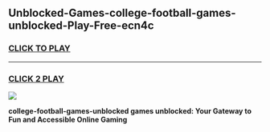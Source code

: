 
## Unblocked-Games-college-football-games-unblocked-Play-Free-ecn4c
<h3>
<a href="https://premium76.site?title=college-football-games-unblocked&ref=22A">CLICK TO PLAY</a></h3>
<hr>

<h3>
<a href="https://premium76.site?title=college-football-games-unblocked&ref=22A">CLICK 2 PLAY</a>
  
</h3>

<a href="https://premium76.site?title=college-football-games-unblocked&ref=22A"><img src="https://clearcache.store/games.png"></a>


**college-football-games-unblocked games unblocked: Your Gateway to Fun and Accessible Online Gaming**
